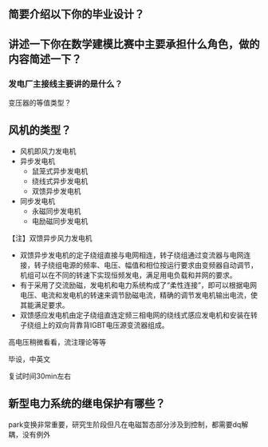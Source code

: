 ## 简要介绍以下你的毕业设计？
## 讲述一下你在数学建模比赛中主要承担什么角色，做的内容简述一下？

### 发电厂主接线主要讲的是什么？

变压器的等值类型？

## 风机的类型？
- 风机即风力发电机
- 异步发电机
    - 鼠笼式异步发电机
    - 绕线式异步发电机
    - 双馈异步发电机
- 同步发电机
    - 永磁同步发电机
    - 电励磁同步发电机

【注】双馈异步风力发电机

- 双馈异步发电机的定子绕组直接与电网相连，转子绕组通过变流器与电网连接，转子绕组电源的频率、电压、幅值和相位按运行要求由变频器自动调节，机组可以在不同的转速下实现恒频发电，满足用电负载和并网的要求。
- 有于采用了交流励磁，发电机和电力系统构成了“柔性连接”，即可以根据电网电压、电流和发电机的转速来调节励磁电流，精确的调节发电机输出电流，使其能满足要求。
- 双馈感应发电机由定子绕组直连定频三相电网的绕线式感应发电机和安装在转子绕组上的双向背靠背IGBT电压源变流器组成。


高电压稍微看看，流注理论等等

毕设，中英文

复试时间30min左右

## 新型电力系统的继电保护有哪些？

park变换非常重要，研究生阶段但凡在电磁暂态部分涉及到控制，都需要dq解耦，没有例外
